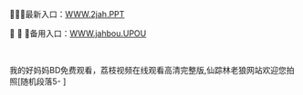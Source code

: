 <p>
	🚫🚫🚫最新入口：<a href="http://www.baidu.com/link?url=6MA2SWnO3Raqke39an_0PUxosM6ZrUGzi1BN9tNnlPW&wd">WWW.2jah.PPT</a> 
	<p>
		🍍
🍍
🍍备用入口：<a href="http://www.baidu.com/link?url=6MA2SWnO3Raqke39an_0PUxosM6ZrUGzi1BN9tNnlPW&wd">WWW.jahbou.UPOU</a> 
	</p>
	<p>
		<br />
	</p>
	<p>
		我的好妈妈BD免费观看，荔枝视频在线观看高清完整版,仙踪林老狼网站欢迎您拍照[随机段落5-
]
	</p>
